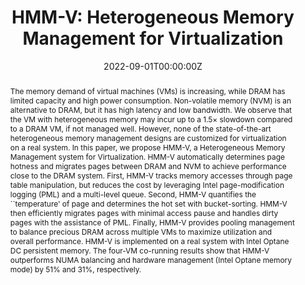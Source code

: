 ---
title: "HMM-V: Heterogeneous Memory Management for Virtualization"

authors:
  - Sai Sha
  - Chuandong Li
  - Yingwei Luo
  - Xiaolin Wang
  - Zhenlin Wang

date: "2022-09-01T00:00:00Z"
doi: ""

# Schedule page publish date (NOT publication's date).
publishDate: "2022-09-01T00:00:00Z"

# Publication type.
# Accepts a single type but formatted as a YAML list (for Hugo requirements).
# Enter a publication type from the CSL standard.
publication_types: ["article-journal"]

# Publication name and optional abbreviated publication name.
publication: "*Computing Research Repository*"
publication_short: ""

abstract: 'The memory demand of virtual machines (VMs) is increasing, while DRAM has limited capacity and high power consumption. Non-volatile memory (NVM) is an alternative to DRAM, but it has high latency and low bandwidth. We observe that the VM with heterogeneous memory may incur up to a 1.5× slowdown compared to a DRAM VM, if not managed well. However, none of the state-of-the-art heterogeneous memory management designs are customized for virtualization on a real system.
In this paper, we propose HMM-V, a Heterogeneous Memory Management system for Virtualization. HMM-V automatically determines page hotness and migrates pages between DRAM and NVM to achieve performance close to the DRAM system. First, HMM-V tracks memory accesses through page table manipulation, but reduces the cost by leveraging Intel page-modification logging (PML) and a multi-level queue. Second, HMM-V quantifies the ``temperature'' of page and determines the hot set with bucket-sorting. HMM-V then efficiently migrates pages with minimal access pause and handles dirty pages with the assistance of PML. Finally, HMM-V provides pooling management to balance precious DRAM across multiple VMs to maximize utilization and overall performance. HMM-V is implemented on a real system with Intel Optane DC persistent memory. The four-VM co-running results show that HMM-V outperforms NUMA balancing and hardware management (Intel Optane memory mode) by 51% and 31%, respectively.'

# Summary. An optional shortened abstract.
summary: ''

tags: []

# Display this page in the Featured widget?
featured: true

# Custom links (uncomment lines below)
# links:
# - name: Custom Link
#   url: http://example.org

url_pdf: 'https://arxiv.org/pdf/2209.13111'
url_code: ''
url_dataset: ''
url_poster: ''
url_project: ''
url_slides: ''
url_source: ''
url_video: ''
---